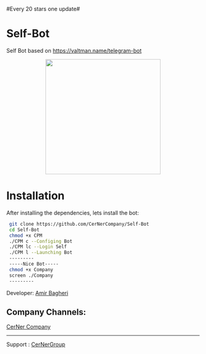 #Every 20 stars one update#
# Self-Bot
Self Bot based on https://valtman.name/telegram-bot
 
 
 
 <div align="center"><a href="https://t.me/CerNerCompany"><img src="http://s8.picofile.com/file/8312881426/photo_2017_09_19_11_51_39.jpg" width="300"></a></div>


# Installation
After installing the dependencies, lets install the bot:
```bash
 git clone https://github.com/CerNerCompany/Self-Bot
 cd Self-Bot
 chmod +x CPM
 ./CPM c --Configing Bot
 ./CPM lc --Login Self
 ./CPM l --Launching Bot
 ---------
 -----Nice Bot-----
 chmod +x Company
 screen ./Company
 ---------
```
Developer:
[Amir Bagheri](https://github.com/Codelua)

Company Channels:
--------------------
[CerNer Company](https://github.com/CerNerCompany)

-------------------
Support : [CerNerGroup](https://t.me/joinchat/HaWV3VL1zsAj4g2CHN-H6Q)

